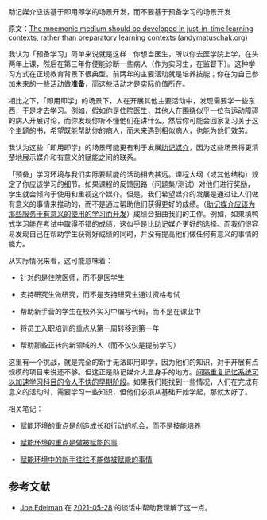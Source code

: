 助记媒介应该基于即用即学的场景开发，而不要基于预备学习的场景开发

原文：[The mnemonic medium should be developed in just-in-time learning contexts, rather than preparatory learning contexts (andymatuschak.org)](https://notes.andymatuschak.org/z8YQjYjBnEae9U9ySaywQ5AKyb3fHg7jRdcrz)

我认为「预备学习」简单来说就是这样：你想当医生，所以你去医学院上学，在头两年上课，然后在第三年你便能诊断一些病人（作为实习生，在监督下）。这种学习方式在正规教育背景下很典型。前两年的主要活动就是培养技能；你在为自己参加未来的一些活动做**准备**，而这些活动才是实际价值所在。

相比之下，「即用即学」的场景下，人在开展其他主要活动中，发现需要学一些东西，于是才去学习。例如，假如你是住院医生，其他人在围绕似乎一位有运动障碍的病人开展讨论，而你发现你听不懂他们在讲什么。然后你可能会回家复习关于这个主题的书，希望既能帮助你的病人，而未来遇到相似病人，也能为他们效劳。

我认为这些「即用即学」的场景可能更有利于发展[助记媒介](https://notes.andymatuschak.org/z4rRX3qwSSJRsEkdXKwH2shamgHNeRthrMLiF)，因为这些场景将更清楚地展示媒介和有意义的赋能之间的联系。

「预备」学习环境与我们实际要赋能的活动相去甚远。课程大纲（或其他结构）规定了你应该学习的细节。如果课程的反馈回路（问题集/测试）对他们进行奖励，学生就会倾向于使用和重视这个媒介。但是，我们希望媒介的发展是通过让人们做有意义的事情来推动的，而不是通过帮助他们获得更好的成绩。（[助记媒介应该为那些服务于有意义的使用的学习而开发](https://notes.andymatuschak.org/zaChVThdkmrnkr3mHEe7U61CP5QzorRFvKeC)）成绩会扭曲我们的工作。例如，如果填鸭式学习能在考试中取得不错的成绩，这似乎是比助记媒介更好的选择。而我们很容易发现自己在帮助学生获得好成绩的同时，并没有提高他们做任何有意义的事情的能力。

从实际情况来看，这可能意味着：

- 针对的是住院医师，而不是医学生

- 支持研究生做研究，而不是支持研究生通过资格考试

- 帮助新手营的学生在校外实习中编写代码，而不是在课业中

- 将员工入职培训的重点从第一周转移到第一年

- 帮助那些正转向新领域的人（而不仅仅是提前学习）

这里有一个挑战，就是完全的新手无法即用即学，因为他们的知识，对于开展有点规模的项目来说还不够。但这正是助记媒介大显身手的地方。[间隔重复记忆系统可以加速学习科目的令人不快的早期阶段](https://notes.andymatuschak.org/z36hoKonZMF93rY34goQhyFLfnTfHmSwBzNYs)。如果我们能找到一些情况，人们在完成有意义的活动时，需要学习一些知识，但他们必须从基础开始学起，那就太好了。

相关笔记：

- [赋能环境的重点是创造成长和行动的机会，而不是技能培养](https://notes.andymatuschak.org/z5th5bWm6VhB6PPbYB97gUKMdnaZe5atntRza)

- [赋能环境的重点是做被赋能的事](https://notes.andymatuschak.org/z6tuZZKaNeLM7c9jPZwNVGURGTuXLy8jesv5i)

- [赋能环境中的新手往往不能做被赋能的事情](https://notes.andymatuschak.org/z3XsSKarN8i3pV4WjPiJ7pVGG6akRVQvU7ngK)

## 参考文献

- [Joe Edelman](https://notes.andymatuschak.org/z7kjCr2PDLTu2bMLmHgUcghoCRu6tQPT3aB2K) 在 [2021-05-28](https://notes.andymatuschak.org/z2hwgXo6KNxaMsZoDdF68JKtBCtM1P4k4x2pW) 的谈话中帮助我理解了这一点。